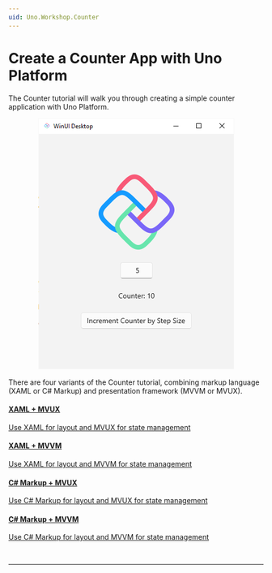 ```yaml
---
uid: Uno.Workshop.Counter
---
```


# Create a Counter App with Uno Platform

The Counter tutorial will walk you through creating a simple counter application with Uno Platform. 

<p align="center">
  <img src="Assets/counter-app.png" alt="Screenshot of an Uno Platform app showing a counter" />
</p>

There are four variants of the Counter tutorial, combining markup language (XAML or C# Markup) and presentation framework (MVVM or MVUX). 


<div class="row">

<div class="col-md-6 col-xs-12 ">
<a href="get-started-counter-xaml-mvux.md">
<div class="alert alert-info alert-hover">

#### XAML + MVUX

Use XAML for layout and MVUX for state management

</div>
</a>
</div>

<div class="col-md-6 col-xs-12 ">
<a href="get-started-counter-xaml-mvvm.md">
<div class="alert alert-info alert-hover">

#### XAML + MVVM

Use XAML for layout and MVVM for state management

</div>
</a>
</div>

<div class="col-md-6 col-xs-12 ">
<a href="get-started-counter-csharp-mvvm.md">
<div class="alert alert-info alert-hover">

#### C# Markup + MVUX

Use C# Markup for layout and MVUX for state management

</div>
</a>
</div>

<div class="col-md-6 col-xs-12 ">
<a href="get-started-counter-csharp-mvux.md">
<div class="alert alert-info alert-hover">

#### C# Markup + MVVM

Use C# Markup for layout and MVVM for state management

</div>
</a>
</div>

</div>

<br/>

***
